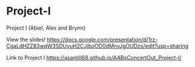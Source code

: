# Project-I
Project I  (Abiel, Alex and Brynn)

View the slides!
https://docs.google.com/presentation/d/1rz-CgaLdHZZ83wqW3SDUyuH2CJjboOD0dMnvJgOUDzs/edit?usp=sharing

Link to Project I
https://asantill68.github.io/AABsConcertOut_Project-I/
